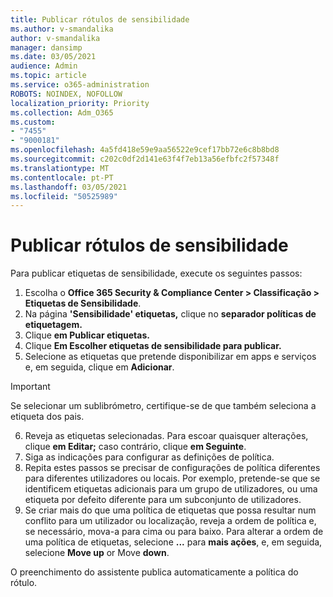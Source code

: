 ```yaml
---
title: Publicar rótulos de sensibilidade
ms.author: v-smandalika
author: v-smandalika
manager: dansimp
ms.date: 03/05/2021
audience: Admin
ms.topic: article
ms.service: o365-administration
ROBOTS: NOINDEX, NOFOLLOW
localization_priority: Priority
ms.collection: Adm_O365
ms.custom:
- "7455"
- "9000181"
ms.openlocfilehash: 4a5fd418e59e9aa56522e9cef17bb72e6c8b8bd8
ms.sourcegitcommit: c202c0df2d141e63f4f7eb13a56efbfc2f57348f
ms.translationtype: MT
ms.contentlocale: pt-PT
ms.lasthandoff: 03/05/2021
ms.locfileid: "50525989"
---
```

# <a name="publish-sensitivity-labels"></a>Publicar rótulos de sensibilidade

Para publicar etiquetas de sensibilidade, execute os seguintes passos:

1. Escolha o **Office 365 Security & Compliance Center > Classificação > Etiquetas de Sensibilidade**.
2. Na página **'Sensibilidade' etiquetas,** clique no **separador políticas de etiquetagem.**
3. Clique **em Publicar etiquetas.**
4. Clique **Em Escolher etiquetas de sensibilidade para publicar.** 
5. Selecione as etiquetas que pretende disponibilizar em apps e serviços e, em seguida, clique em **Adicionar**.
> [!IMPORTANT]
> Se selecionar um sublibrómetro, certifique-se de que também seleciona a etiqueta dos pais.
6. Reveja as etiquetas selecionadas. Para escoar quaisquer alterações, clique **em Editar;** caso contrário, clique **em Seguinte**.
7. Siga as indicações para configurar as definições de política.
8. Repita estes passos se precisar de configurações de política diferentes para diferentes utilizadores ou locais. Por exemplo, pretende-se que se identificem etiquetas adicionais para um grupo de utilizadores, ou uma etiqueta por defeito diferente para um subconjunto de utilizadores.
9. Se criar mais do que uma política de etiquetas que possa resultar num conflito para um utilizador ou localização, reveja a ordem de política e, se necessário, mova-a para cima ou para baixo. Para alterar a ordem de uma política de etiquetas, selecione **...** para **mais ações**, e, em seguida, selecione **Move up** or Move **down**.

O preenchimento do assistente publica automaticamente a política do rótulo.

